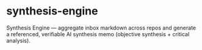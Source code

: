 # synthesis-engine
Synthesis Engine — aggregate inbox markdown across repos and generate a referenced, verifiable AI synthesis memo (objective synthesis + critical analysis).
